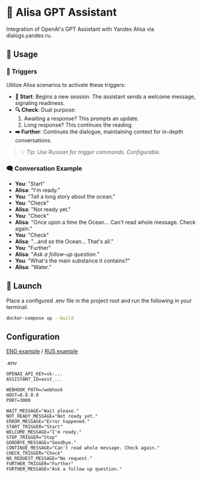 # 🤖 Alisa GPT Assistant

Integration of OpenAI's GPT Assistant with Yandex Alisa via dialogs.yandex.ru.

## 📖 Usage

### 🚀 Triggers

Utilize Alisa scenarios to activate these triggers:

- **🌟 Start**: Begins a new session. The assistant sends a welcome message, signaling readiness.
- **🔍 Check**: Dual purpose:
   1. Awaiting a response? This prompts an update.
   2. Long response? This continues the reading.
- **➡️ Further**: Continues the dialogue, maintaining context for in-depth conversations.

> 💡 _Tip: Use Russian for trigger commands. Configurable._

### 🗨️ Conversation Example

- **You**: "Start"
- **Alisa**: "I'm ready."
- **You**: "Tell a long story about the ocean."
- **You**: "Check"
- **Alisa**: "Not ready yet."
- **You**: "Check"
- **Alisa**: "Once upon a time the Ocean... Can't read whole message. Check again."
- **You**: "Check"
- **Alisa**: "...and so the Ocean... That's all."
- **You**: "Further"
- **Alisa**: "*Ask a follow-up question.*"
- **You**: "What's the main substance it contains?"
- **Alisa**: "Water."

## 🚀 Launch

Place a configured .env file in the project root and run the following in your terminal:

```bash
docker-compose up --build
```

## Configuration

[ENG example](./.env.en.example) / [RUS example](./.env.ru.example)

.env
```
OPENAI_API_KEY=sk-...
ASSISTANT_ID=asst_...

WEBHOOK_PATH=/webhook
HOST=0.0.0.0
PORT=3000

WAIT_MESSAGE="Wait please."
NOT_READY_MESSAGE="Not ready yet."
ERROR_MESSAGE="Error happened."
START_TRIGGER="Start"
WELCOME_MESSAGE="I'm ready."
STOP_TRIGGER="Stop"
GOODBYE_MESSAGE="Goodbye."
CONTINUE_MESSAGE="Can't read whole message. Check again."
CHECK_TRIGGER="Check"
NO_REQUEST_MESSAGE="No request."
FURTHER_TRIGGER="Further"
FURTHER_MESSAGE="Ask a follow up question."
```
